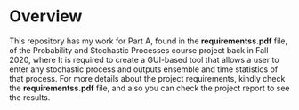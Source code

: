 # Overview

This repository has my work for Part A, found in the **requirementss.pdf** file, of the Probability and Stochastic Processes course project back in Fall 2020, where It is required to create a GUI-based tool that allows a user to enter any stochastic process and outputs
ensemble and time statistics of that process. For more details about the project requirements, kindly check the **requirementss.pdf** file, and also you can check the project report to see the results.
